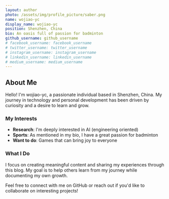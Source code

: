 ```yaml
---
layout: author
photo: /assets/img/profile_picture/saber.png
name: wojiao-yc
display_name: wojiao-yc
position: Shenzhen, China
bio: An oasis full of passion for badminton
github_username: github_username
# facebook_username: facebook_username
# twitter_username: twitter_username
# instagram_username: instagram_username
# linkedin_username: linkedin_username
# medium_username: medium_username
---
```


## About Me

Hello! I'm wojiao-yc, a passionate individual based in Shenzhen, China. My journey in technology and personal development has been driven by curiosity and a desire to learn and grow.

### My Interests

- **Research**: I'm deeply interested in AI (engineering oriented) 
- **Sports**: As mentioned in my bio, I have a great passion for badminton
- **Want to do**: Games that can bring joy to everyone

### What I Do

I focus on creating meaningful content and sharing my experiences through this blog. My goal is to help others learn from my journey while documenting my own growth.

Feel free to connect with me on GitHub or reach out if you'd like to collaborate on interesting projects!

